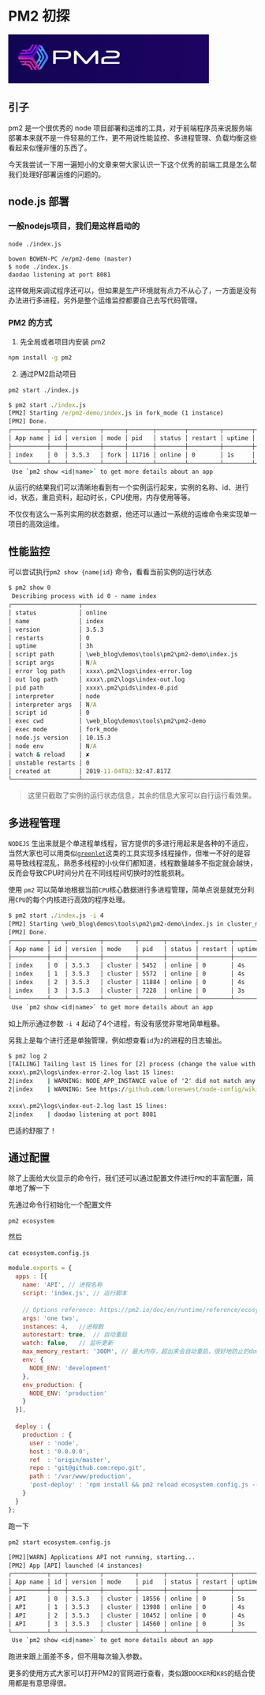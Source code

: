 # PM2 初探

![PM2](../../images/pm2.jpg)

## 引子

pm2 是一个很优秀的 node 项目部署和运维的工具，对于前端程序员来说服务端部署本来就不是一件轻易的工作，更不用说性能监控、多进程管理、负载均衡这些看起来似懂非懂的东西了。

今天我尝试一下用一遍短小的文章来带大家认识一下这个优秀的前端工具是怎么帮我们处理好部署运维的问题的。

## node.js 部署

### 一般nodejs项目，我们是这样启动的

`node ./index.js`

```command
bowen BOWEN-PC /e/pm2-demo (master)
$ node ./index.js
daodao listening at port 8081
```

这样做用来调试程序还可以，但如果是生产环境就有点力不从心了，一方面是没有办法进行多进程，另外是整个运维监控都要自己去写代码管理。

### PM2 的方式

1. 先全局或者项目内安装 pm2

```cmd
npm install -g pm2
```

2. 通过PM2启动项目

`pm2 start ./index.js`

```cmd
$ pm2 start ./index.js
[PM2] Starting /e/pm2-demo/index.js in fork_mode (1 instance)
[PM2] Done.
┌──────────┬────┬─────────┬──────┬───────┬────────┬─────────┬────────┬───────┬───────────┬─────────────┬──────────┐
│ App name │ id │ version │ mode │ pid   │ status │ restart │ uptime │ cpu   │ mem       │ user        │ watching │
├──────────┼────┼─────────┼──────┼───────┼────────┼─────────┼────────┼───────┼───────────┼─────────────┼──────────┤
│ index    │ 0  │ 3.5.3   │ fork │ 11716 │ online │ 0       │ 1s     │ 46.8% │ 37.1 MB   │ bowen       │ disabled │
└──────────┴────┴─────────┴──────┴───────┴────────┴─────────┴────────┴───────┴───────────┴─────────────┴──────────┘
 Use `pm2 show <id|name>` to get more details about an app

```

从运行的结果我们可以清晰地看到有一个实例运行起来，实例的名称、id、进行id，状态，重启资料，起动时长，CPU使用，内存使用等等。

不仅仅有这么一系列实用的状态数据，他还可以通过一系统的运维命令来实现单一项目的高效运维。

## 性能监控

可以尝试执行`pm2 show {name|id}` 命令，看看当前实例的运行状态

```cmd
$ pm2 show 0
 Describing process with id 0 - name index
┌───────────────────┬───────────────────────────────────────────────────────┐
│ status            │ online                                                │
│ name              │ index                                                 │
│ version           │ 3.5.3                                                 │
│ restarts          │ 0                                                     │
│ uptime            │ 3h                                                    │
│ script path       │ \web_blog\demos\tools\pm2\pm2-demo\index.js           │
│ script args       │ N/A                                                   │
│ error log path    │ xxxx\.pm2\logs\index-error.log                        │
│ out log path      │ xxxx\.pm2\logs\index-out.log                          │
│ pid path          │ xxxx\.pm2\pids\index-0.pid                            │
│ interpreter       │ node                                                  │
│ interpreter args  │ N/A                                                   │
│ script id         │ 0                                                     │
│ exec cwd          │ \web_blog\demos\tools\pm2\pm2-demo                    │
│ exec mode         │ fork_mode                                             │
│ node.js version   │ 10.15.3                                               │
│ node env          │ N/A                                                   │
│ watch & reload    │ ✘                                                     │
│ unstable restarts │ 0                                                     │
│ created at        │ 2019-11-04T02:32:47.817Z                              │
└───────────────────┴───────────────────────────────────────────────────────┘
```

> 这里只截取了实例的运行状态信息，其余的信息大家可以自行运行看效果。

## 多进程管理

`NODEJS` 生出来就是个单进程单线程，官方提供的多进行用起来是各种的不适应，当然大家也可以用类似[`greenlet`](https://github.com/developit/greenlet)这类的工具实现多线程操作，但唯一不好的是容易导致线程混乱，熟悉多线程的小伙伴们都知道，线程数量越多不指定就会越快，反而会导致CPU时间分片在不同线程间切换时的性能损耗。

使用 `pm2` 可以简单地根据当前`CPU`核心数据进行多进程管理，简单点说是就充分利用`CPU`的每个内核进行高效的程序处理。

```cmd
$ pm2 start ./index.js -i 4
[PM2] Starting \web_blog\demos\tools\pm2\pm2-demo\index.js in cluster_mode (4 instances)
[PM2] Done.
┌──────────┬────┬─────────┬─────────┬───────┬────────┬─────────┬────────┬─────┬───────────┬─────────────┬──────────┐
│ App name │ id │ version │ mode    │ pid   │ status │ restart │ uptime │ cpu │ mem       │ user        │ watching │
├──────────┼────┼─────────┼─────────┼───────┼────────┼─────────┼────────┼─────┼───────────┼─────────────┼──────────┤
│ index    │ 0  │ 3.5.3   │ cluster │ 5452  │ online │ 0       │ 4s     │ 0%  │ 46.0 MB   │ bowen       │ disabled │
│ index    │ 1  │ 3.5.3   │ cluster │ 5572  │ online │ 0       │ 4s     │ 0%  │ 45.7 MB   │ bowen       │ disabled │
│ index    │ 2  │ 3.5.3   │ cluster │ 11884 │ online │ 0       │ 4s     │ 0%  │ 46.4 MB   │ bowen       │ disabled │
│ index    │ 3  │ 3.5.3   │ cluster │ 7228  │ online │ 0       │ 3s     │ 61% │ 43.9 MB   │ bowen       │ disabled │
└──────────┴────┴─────────┴─────────┴───────┴────────┴─────────┴────────┴─────┴───────────┴─────────────┴──────────┘
 Use `pm2 show <id|name>` to get more details about an app
```

如上所示通过参数 `-i 4` 起动了4个进程，有没有感觉非常地简单粗暴。

另我上是每个进行还是单独管理，例如想查看`id`为`2`的进程的日志输出。

```cmd
$ pm2 log 2
[TAILING] Tailing last 15 lines for [2] process (change the value with --lines option)
xxxx\.pm2\logs\index-error-2.log last 15 lines:
2|index    | WARNING: NODE_APP_INSTANCE value of '2' did not match any instance config file names.
2|index    | WARNING: See https://github.com/lorenwest/node-config/wiki/Strict-Mode

xxxx\.pm2\logs\index-out-2.log last 15 lines:
2|index    | daodao listening at port 8081
```

巴适的舒服了！

## 通过配置

除了上面给大伙显示的命令行，我们还可以通过配置文件进行`PM2`的丰富配置，简单地了解一下

先通过命令行初始化一个配置文件

`pm2 ecosystem`

然后

`cat ecosystem.config.js`

```js
module.exports = {
  apps : [{
    name: 'API', // 进程名称
    script: 'index.js', // 运行脚本

    // Options reference: https://pm2.io/doc/en/runtime/reference/ecosystem-file/
    args: 'one two',
    instances: 4,   //进程数
    autorestart: true,  // 自动重启
    watch: false,   // 监听更新
    max_memory_restart: '300M', // 最大内存，超出来会自动重启，很好地防止的down 机
    env: {
      NODE_ENV: 'development'
    },
    env_production: {
      NODE_ENV: 'production'
    }
  }],

  deploy : {
    production : {
      user : 'node',
      host : '0.0.0.0',
      ref  : 'origin/master',
      repo : 'git@github.com:repo.git',
      path : '/var/www/production',
      'post-deploy' : 'npm install && pm2 reload ecosystem.config.js --env production'
    }
  }
};

```

跑一下

`pm2 start ecosystem.config.js`

```cmd
[PM2][WARN] Applications API not running, starting...
[PM2] App [API] launched (4 instances)
┌──────────┬────┬─────────┬─────────┬───────┬────────┬─────────┬────────┬───────┬───────────┬─────────────┬──────────┐
│ App name │ id │ version │ mode    │ pid   │ status │ restart │ uptime │ cpu   │ mem       │ user        │ watching │
├──────────┼────┼─────────┼─────────┼───────┼────────┼─────────┼────────┼───────┼───────────┼─────────────┼──────────┤
│ API      │ 0  │ 3.5.3   │ cluster │ 18556 │ online │ 0       │ 5s     │ 0%    │ 46.0 MB   │ bowen       │ disabled │
│ API      │ 1  │ 3.5.3   │ cluster │ 13988 │ online │ 0       │ 4s     │ 0%    │ 45.8 MB   │ bowen       │ disabled │
│ API      │ 2  │ 3.5.3   │ cluster │ 10452 │ online │ 0       │ 4s     │ 0%    │ 46.1 MB   │ bowen       │ disabled │
│ API      │ 3  │ 3.5.3   │ cluster │ 14560 │ online │ 0       │ 3s     │ 65.5% │ 43.8 MB   │ bowen       │ disabled │
└──────────┴────┴─────────┴─────────┴───────┴────────┴─────────┴────────┴───────┴───────────┴─────────────┴──────────┘
 Use `pm2 show <id|name>` to get more details about an app

```

跑进来跟上面差不多，但不用每次输入参数。

更多的使用方式大家可以打开PM2的官网进行查看，类似跟`DOCKER`和`K8S`的结合使用都是有意思得很。

